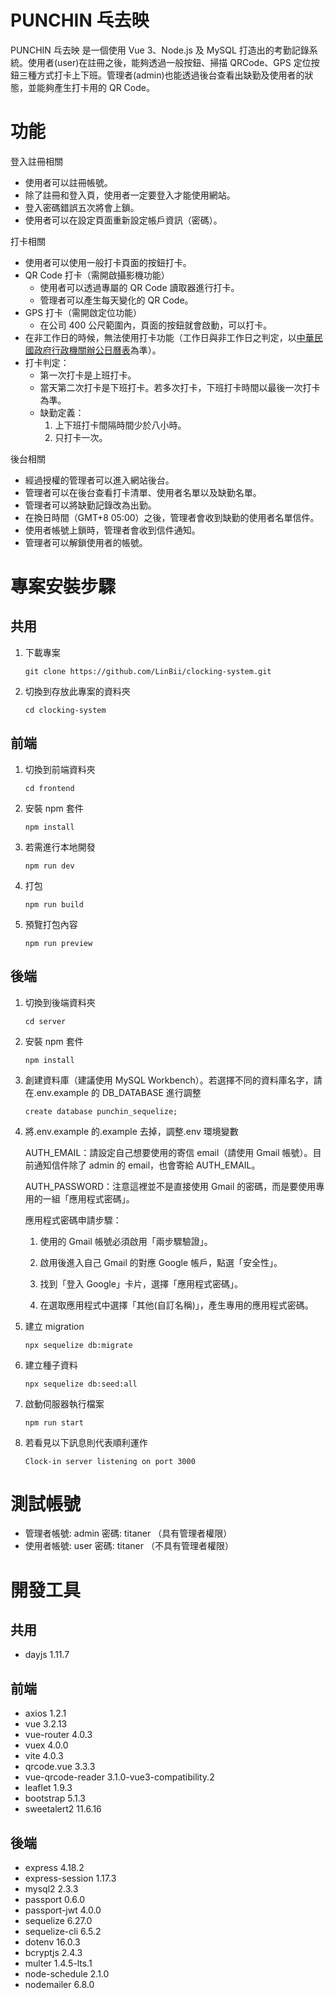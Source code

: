 # PUNCHIN 乓去映

PUNCHIN 乓去映 是一個使用 Vue 3、Node.js 及 MySQL 打造出的考勤記錄系統。使用者(user)在註冊之後，能夠透過一般按鈕、掃描 QRCode、GPS 定位按鈕三種方式打卡上下班。管理者(admin)也能透過後台查看出缺勤及使用者的狀態，並能夠產生打卡用的 QR Code。

# 功能

登入註冊相關

- 使用者可以註冊帳號。
- 除了註冊和登入頁，使用者一定要登入才能使用網站。
- 登入密碼錯誤五次將會上鎖。
- 使用者可以在設定頁面重新設定帳戶資訊（密碼）。

打卡相關

- 使用者可以使用一般打卡頁面的按鈕打卡。
- QR Code 打卡（需開啟攝影機功能）
  - 使用者可以透過專屬的 QR Code 讀取器進行打卡。
  - 管理者可以產生每天變化的 QR Code。
- GPS 打卡（需開啟定位功能）
  - 在公司 400 公尺範圍內，頁面的按鈕就會啟動，可以打卡。
- 在非工作日的時候，無法使用打卡功能（工作日與非工作日之判定，以[中華民國政府行政機關辦公日曆表](https://data.gov.tw/dataset/14718)為準）。
- 打卡判定：
  - 第一次打卡是上班打卡。
  - 當天第二次打卡是下班打卡。若多次打卡，下班打卡時間以最後一次打卡為準。
  - 缺勤定義：
    1. 上下班打卡間隔時間少於八小時。
    2. 只打卡一次。

後台相關

- 經過授權的管理者可以進入網站後台。
- 管理者可以在後台查看打卡清單、使用者名單以及缺勤名單。
- 管理者可以將缺勤記錄改為出勤。
- 在換日時間（GMT+8 05:00）之後，管理者會收到缺勤的使用者名單信件。
- 使用者帳號上鎖時，管理者會收到信件通知。
- 管理者可以解鎖使用者的帳號。

# 專案安裝步驟

## 共用

1. 下載專案

   ```
   git clone https://github.com/LinBii/clocking-system.git
   ```

2. 切換到存放此專案的資料夾

   ```
   cd clocking-system
   ```

## 前端

1. 切換到前端資料夾

   ```
   cd frontend
   ```

2. 安裝 npm 套件

   ```
   npm install
   ```

3. 若需進行本地開發

   ```
   npm run dev
   ```

4. 打包

   ```
   npm run build
   ```

5. 預覽打包內容

   ```
   npm run preview
   ```

## 後端

1. 切換到後端資料夾

   ```
   cd server
   ```

2. 安裝 npm 套件

   ```
   npm install
   ```

3. 創建資料庫（建議使用 MySQL Workbench）。若選擇不同的資料庫名字，請在.env.example 的 DB_DATABASE 進行調整

   ```
   create database punchin_sequelize;
   ```

4. 將.env.example 的.example 去掉，調整.env 環境變數

   AUTH_EMAIL：請設定自己想要使用的寄信 email（請使用 Gmail 帳號）。目前通知信件除了 admin 的 email，也會寄給 AUTH_EMAIL。

   AUTH_PASSWORD：注意這裡並不是直接使用 Gmail 的密碼，而是要使用專用的一組「應用程式密碼」。

   應用程式密碼申請步驟：

   1. 使用的 Gmail 帳號必須啟用「兩步驟驗證」。

   2. 啟用後進入自己 Gmail 的對應 Google 帳戶，點選「安全性」。

   3. 找到「登入 Google」卡片，選擇「應用程式密碼」。

   4. 在選取應用程式中選擇「其他(自訂名稱)」，產生專用的應用程式密碼。

5. 建立 migration

   ```
   npx sequelize db:migrate
   ```

6. 建立種子資料

   ```
   npx sequelize db:seed:all
   ```

7. 啟動伺服器執行檔案

   ```
   npm run start
   ```

8. 若看見以下訊息則代表順利運作
   ```
   Clock-in server listening on port 3000
   ```

# 測試帳號

- 管理者帳號: admin 密碼: titaner （具有管理者權限）
- 使用者帳號: user 密碼: titaner （不具有管理者權限）

# 開發工具

## 共用

- dayjs 1.11.7

## 前端

- axios 1.2.1
- vue 3.2.13
- vue-router 4.0.3
- vuex 4.0.0
- vite 4.0.3
- qrcode.vue 3.3.3
- vue-qrcode-reader 3.1.0-vue3-compatibility.2
- leaflet 1.9.3
- bootstrap 5.1.3
- sweetalert2 11.6.16

## 後端

- express 4.18.2
- express-session 1.17.3
- mysql2 2.3.3
- passport 0.6.0
- passport-jwt 4.0.0
- sequelize 6.27.0
- sequelize-cli 6.5.2
- dotenv 16.0.3
- bcryptjs 2.4.3
- multer 1.4.5-lts.1
- node-schedule 2.1.0
- nodemailer 6.8.0
